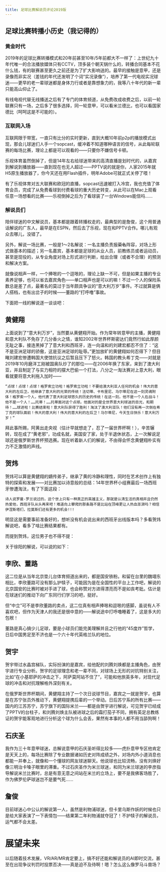 ```yaml
---
title: 足球比赛解说员评论2019版
---
```


## 足球比赛转播小历史（我记得的）

### 黄金时代

2019年的足球比赛转播模式和20年前甚至10年/5年前都大不一样了：上世纪九十年代唯一的合法播放媒体只有CCTV，顶多装个朝天锅什么的，转播合同基本不花什么钱，有的联赛甚至更久之前还是为了扩大影响送的。最早的接触是意甲，还是录像而非实况（差钱的年代还发明了个词“实况录像”），培养了第一代电视实况球迷——更早的老一辈球迷都是身体力行或者是靠想象力的，我等八十年代的新一辈只能高山仰止了。

有线电视代替无线播送之后有了专门的体育频道，从免费改成收费之后，以前一轮联赛只有一场，之后多了很多选择，同一轮意甲，可以看米兰德比，也可以看国家德比（呵呵这是不可能的）。

### 互联网入场

互联网限于带宽，一直只有比分的实时更新，直到大概10年前p2p的播放模式出现，那会儿球迷们人手一个sopcast，缓冲着不知道哪种语言的信号，从此每轮联赛的每场比赛，理论上都是可以观看的——只要你不嫌信号卡顿。

乐视体育虽然倒掉了，但是14年左右给球迷带来的高清直播是划时代的，从嘉宾到解说到播放器——直到现在也无人超过——PPTV说的就是你，人家2015年就H5原生播放器了，你今天还在用Flash插件，明年Adobe可就正式关停了喂！

有了乐视体育对五大联赛和欧冠的直播，sopcast迅速被打入冷宫，我也充值了体育会员，完成了从免费看球到付费看球的重大历史转变，从此可以在Mac上观看任意一场想看的比赛——乐视倒掉之后为了看球装了一台Windows能信吗......

### 解说员们

陪伴球迷的中文解说员，基本都是跟着转播权走的，最典型的是詹俊，这个用普通话解说的广东人，最早是在ESPN，然后去了乐视，现在和PPTV合作。哪儿有观众去哪儿，没错了。

另外，解说一场比赛，一般是1～2名解说：一名主播负责报~~菜名~~阵容，对场上形式做基本的描述；另一名嘉宾，基本都是足球的从业人员，前教练员或者运动员，甚至是现役的，从专业角度对场上形式进行判断，给出合理（或者不合理）的预测和解决方案。

就像说相声一样，一个捧哏的一个逗哏的，理论上缺一不可，但是如果主播的专业素养足够，也可以省去嘉宾角色——单口相声也是可以的嘛！不过一个人的保险系数总是差了点，最著名的莫过于当年颇具争议的“意大利万岁”事件。不过就算是俩人搭档，也有出岔子的时候——董路的“打呼噜”事故。

下面把一线的解说逐一谈谈吧：

## 黄健翔

上面说到了“意大利万岁”，当然要从黄健翔开始。作为常年转意甲的主播，黄健翔和意大利队不免存了几分香火之情，谁知2002年世界杯斯密达们竟然行如此厚颜无耻之事，接连黑掉了了意大利和西班牙，连一向温和的刘建宏都忍不住了：“这不是亚洲足球的骄傲，这是亚洲足球的耻辱。”更加放旷的黄健翔如何忍得下？但目睹刘建宏惨遭韩国大使馆抗议之后暂且压下了怒火。韩国的教头希丁克——对就是2019年10月磨洋工刚被国奥队炒了的那位——在2006年换了东家，来到了澳大利亚，并且制定了与实力相符的摆大巴偷一个打法，八分之一淘汰赛对上意大利，眼看就要将意大利拖入加时——

```
“点球！点球！点球！格罗索立功啦！格罗索立功啦！不要给澳大利亚人任何的机会！伟大的意大利的左后卫，他继承了意大利的光荣的传统！法切蒂、卡布里尼、马尔蒂尼在这一刻灵魂附体！格罗索一个人，他代表了意大利足球悠久的历史的传统！在这一刻，他不是一个人在战斗！他不是一个人！……托蒂！……托蒂面对这个点球。他面对的是全世界意大利球迷的目光，和期待！……球进啦！比赛结束啦！意大利队获得了胜利！淘汰了澳大利亚队！他们没有再一次倒在希丁克的球队面前！伟大的意大利！伟大的意大利的左后卫！马尔蒂尼，今天生日快乐！意大利万岁！”
```

拜此事所赐，阿黄出走央视（估计早就想走了，忍了一届世界杯啊！），辛苦辗转，现在成了“黄老邪”，功成名就，美国安了家，处于半退休状态，上一次解说足球还是俄罗斯世界杯预选赛。现在听着新人们的解说，不由得会怀念黄健翔朴实有力不乏激情的声线。

## 贺炜

贺炜可以算是黄健翔的嫡传弟子，继承了黄的冷静和理性，同时在艺术创作上有独特的探索和发展——对比赛加以诗意般的总结：14年世界杯小组赛最后一场西班牙惨遭淘汰，有了下面这段：

```
诗人说罗曼-罗兰说过的，这个世上只有一种真正的英雄主义，那就是认清生活的真相并且仍然热爱他，西班牙队从头再来吧！难道向上攀爬的那条路不是比站在顶峰更让人热血澎湃吗？相信伊涅斯塔们，拉莫斯们还有更多的机会!!!

```

明显这是需要事前准备好的，想听没有机会说出来的西班牙出线版本吗？多看贺炜解说吧，看多了啥比赛结果都有。

而提到贺炜，这位男子也不得不提：


关于徐阳的解说，可以说的如下：



## 李欣、董路

这二位是从当年北京垫儿台体育频道出来的，都是国安铁粉。和留在台里的魏翊东相比，李欣董路可没有那么护犊子，可能因为是在全国性的平台上工作吧，解说的北京国安的比赛时被对手进了球，也会称赞对方进得漂亮而不是如丧考妣。估计是在球迷们的推动下向广东同行们学习的吧，挺好。

但“中立”可不是李欣董路的卖点，这二位真有相声捧哏和逗哏的感脚，虽说有人不喜欢吧，但作为天津人的我还是很中意的——解说途中打呼噜睡着了，这是多大的包袱！

董路是真心搞少儿足球，要是小球员们能完美理解并且之行他的“45度炸”哲学，日后中国男足至不济也是一个六十年代英格兰队的地位。

## 贺宇


贺宇带过水晶宫梯队，实际扮演的是嘉宾，给他配的刘腾刘焕都是主播角色，由贺宇进行专业分析。贺宇的足球理念和老一辈不同，对球场上无形的对抗特别关注，比如“在小基耶萨的冲击之下，阿萨莫阿站不住了”，可能和他旅英多年，对现代足球的冲击和对抗理解格外深刻有关。

在俄罗斯世界杯期间，黄健翔主持了一个次日说球节目，嘉宾之一就是贺宇，也算是在苏宁张员外推动下，黄健翔提携后辈的一个举动。日后苏宁系的所有比赛——国内的江苏苏宁，苏宁旗下的国际米兰——都是由贺宇进行解说，可见贺宇已经成了PPTV的台柱子，和刘腾刘焕主队被进球之后的霜打茄子不同，拥有英足总教练证的贺宇能客观地进行分析这个球为什么会丢，果然有本事的人都不用当舔狗啊！

## 石庆圣

我作为三十年意甲球迷，总解说意甲的石庆圣听得比较多——虎扑意甲专区他肯定是天天上的，每场比赛除了专业数据诸如历史对阵成绩之外，对场内外小道消息也都能一并奉上，就像和一个懂球的网友球迷聊天。他说球也比较流畅，没有刘焕好像三明治卡嗓子眼里的滞重。不过石庆圣作为米兰球迷，和同为米兰球迷的李彦指导解说米兰比赛时，总是有意无意之间站在米兰的立场上，要不是我佛客场胜了，作为佛罗伦萨球迷岂不是要气死......

## 詹俊

目前球迷心中公认的解说第一人，虽然是利物浦球迷，但卡里乌斯作妖的时候也只是给大家表演了一下表情包——结果第二年利物浦就夺冠了！不护犊子的解说员，运气都不会太差。


# 展望未来

以后随着技术发展，VR/AR/MR肯定要上，搞不好还能和解说员的AI即时交流，甚至在出现争议判罚时投票否决——真是迫不及待啊！嗯？怎么这么像罗马斗兽场？

